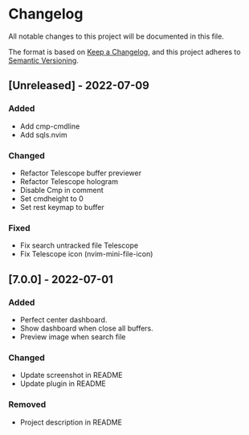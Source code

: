 # Changelog

All notable changes to this project will be documented in this file.

The format is based on [Keep a Changelog](https://keepachangelog.com/en/1.0.0/),
and this project adheres to [Semantic Versioning](https://semver.org/spec/v2.0.0.html).

## [Unreleased] - 2022-07-09

### Added

- Add cmp-cmdline
- Add sqls.nvim

### Changed

- Refactor Telescope buffer previewer
- Refactor Telescope hologram
- Disable Cmp in comment
- Set cmdheight to 0
- Set rest keymap to buffer

### Fixed

- Fix search untracked file Telescope
- Fix Telescope icon (nvim-mini-file-icon)

## [7.0.0] - 2022-07-01

### Added

- Perfect center dashboard.
- Show dashboard when close all buffers.
- Preview image when search file

### Changed

- Update screenshot in README
- Update plugin in README

### Removed

- Project description in README
